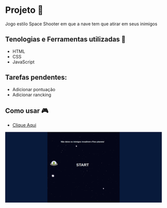 #  Projeto 🚀
Jogo estilo Space Shooter em que a nave tem que atirar em seus inimigos

## Tenologias e Ferramentas utilizadas 🤖
- HTML
- CSS 
- JavaScript

## Tarefas pendentes:
- Adicionar pontuação
- Adicionar rancking

##  Como usar 🎮

- [Clique Aqui](https://gustavogss.github.io/spaceshooter/)

<img src="https://github.com/gustavogss/spaceshooter/blob/main/img/space-shotter.png" />
